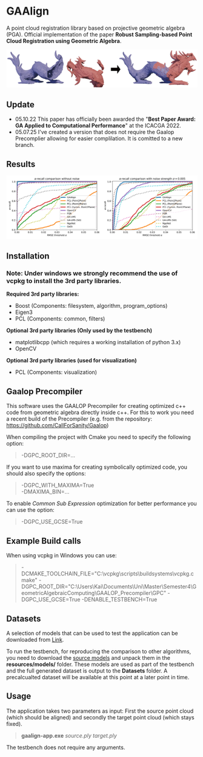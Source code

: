 # GAAlign

A point cloud registration library based on projective geometric algebra (PGA). Official implementation of the paper <b>Robust Sampling-based Point Cloud Registration using Geometric Algebra</b>.

![alt text](resources/images/header.png "Logo Title Text 1")

## Update
- 05.10.22 This paper has officially been awarded the "<b>Best Paper Award: GA Applied to Computational Performance</b>" at the ICACGA 2022. 
- 05.07.25 I've created a version that does not require the Gaalop Precomplier allowing for easier complilation. It is comitted to a new branch.
  
## Results
![alt text](resources/images/AlphaRecall.jpg "Logo Title Text 1")

## Installation
### Note: Under windows we strongly recommend the use of vcpkg to install the 3rd party libraries.

<b>Required 3rd party libraries:</b>
- Boost (Components: filesystem, algorithm, program_options)
- Eigen3
- PCL (Components: common, filters)

<b>Optional 3rd party libraries (Only used by the testbench)</b>
- matplotlibcpp (which requires a working installation of python 3.x)
- OpenCV

<b>Optional 3rd party libraries (used for visualization)</b>
- PCL (Components: visualization)



## Gaalop Precompiler
This software uses the GAALOP Precompiler for creating optimized c++ code from geometric algebra directly inside c++. For this to work you need a recent build of the Precompiler (e.g. from the repository: https://github.com/CallForSanity/Gaalop) 

When compiling the project with Cmake you need to specify the following option:
> -DGPC_ROOT_DIR=...

If you want to use maxima for creating symbolically optimized code, you should also specify the options:
> -DGPC_WITH_MAXIMA=True \
-DMAXIMA_BIN=...

To enable <i>Common Sub Expression</i> optimization for better performance you can use the option:
> -DGPC_USE_GCSE=True

## Example Build calls
When using vcpkg in Windows you can use:

> -DCMAKE_TOOLCHAIN_FILE="C:\vcpkg\scripts\buildsystems\vcpkg.cmake" -DGPC_ROOT_DIR="C:\Users\Kai\Documents\Uni\Master\Semester4\GeometricAlgebraicComputing\GAALOP_Precompiler\GPC" -DGPC_USE_GCSE=True  -DENABLE_TESTBENCH=True

## Datasets
A selection of models that can be used to test the application can be downloaded from [Link](https://drive.google.com/file/d/1inRxOQ3aFQGp7S5AH6is_WeIlZolDpMy/view?usp=sharing).

To run the testbench, for reproducing the comparison to other algorithms, you need to download the [source models](https://drive.google.com/file/d/1A9RW2cpm4HZRKvBdpBWS7lf-XtI5CQKa/view?usp=sharing) and unpack them in the <b>resources/models/</b> folder. These models are used as part of the testbench and the full generated dataset is output to the <b>Datasets</b> folder. A precalcualted dataset will be available at this point at a later point in time.

## Usage
The application takes two parameters as input: First the source point cloud (which should be aligned) and secondly the target point cloud (which stays fixed).
> <b>gaalign-app.exe</b> <i>source.ply target.ply</i>

The testbench does not require any arguments.
